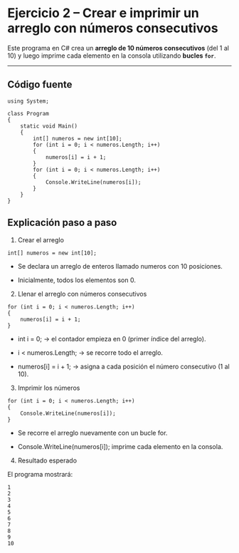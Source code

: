 #  Ejercicio 2 – Crear e imprimir un arreglo con números consecutivos

Este programa en C# crea un **arreglo de 10 números consecutivos** (del 1 al 10) y luego imprime cada elemento en la consola utilizando **bucles `for`**.

---

##  Código fuente

```
using System;

class Program
{
    static void Main()
    {
        int[] numeros = new int[10];
        for (int i = 0; i < numeros.Length; i++)
        {
            numeros[i] = i + 1;
        }
        for (int i = 0; i < numeros.Length; i++)
        {
            Console.WriteLine(numeros[i]);
        }
    }
}
```

## Explicación paso a paso
1. Crear el arreglo
```
int[] numeros = new int[10];
```

- Se declara un arreglo de enteros llamado numeros con 10 posiciones.

- Inicialmente, todos los elementos son 0.

2. Llenar el arreglo con números consecutivos
```
for (int i = 0; i < numeros.Length; i++)
{
    numeros[i] = i + 1;
}
```

- int i = 0; → el contador empieza en 0 (primer índice del arreglo).

- i < numeros.Length; → se recorre todo el arreglo.

- numeros[i] = i + 1; → asigna a cada posición el número consecutivo (1 al 10).

3. Imprimir los números
```
for (int i = 0; i < numeros.Length; i++)
{
    Console.WriteLine(numeros[i]);
}
```

- Se recorre el arreglo nuevamente con un bucle for.

- Console.WriteLine(numeros[i]); imprime cada elemento en la consola.

4. Resultado esperado

El programa mostrará:
```
1
2
3
4
5
6
7
8
9
10